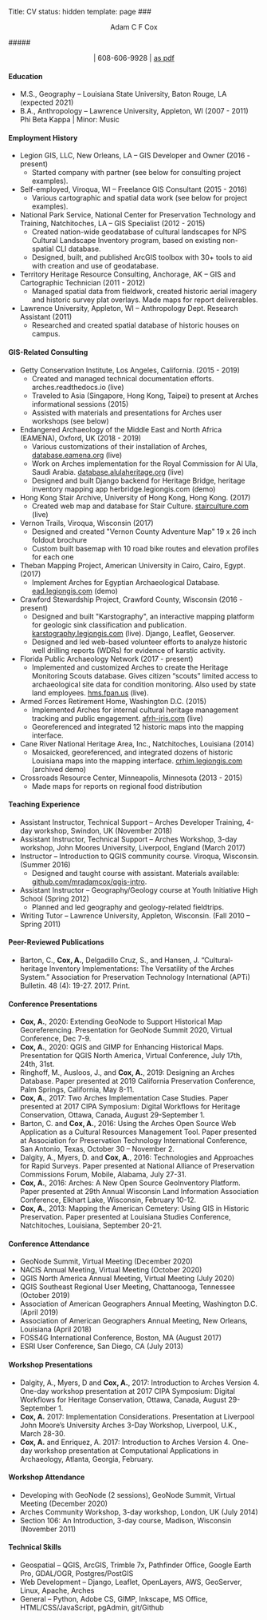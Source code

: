 Title: CV
status: hidden
template: page
###<center>Adam C F Cox</center>

#####<center><a class="email-address-txt"></a> | 608-606-9928 | <a href="/theme/files/AdamCox-CV-Dec2020.pdf">as pdf</a></center>

#### Education

* M.S., Geography – Louisiana State University, Baton Rouge, LA (expected 2021)
* B.A., Anthropology – Lawrence University, Appleton, WI (2007 - 2011)
    Phi Beta Kappa | Minor: Music

#### Employment History

* Legion GIS, LLC, New Orleans, LA – GIS Developer and Owner (2016 - present)
    * Started company with partner (see below for consulting project examples).
* Self-employed, Viroqua, WI – Freelance GIS Consultant (2015 - 2016)
    * Various cartographic and spatial data work (see below for project examples).
* National Park Service, National Center for Preservation Technology and Training, Natchitoches, LA – GIS Specialist (2012 - 2015)
    * Created nation-wide geodatabase of cultural landscapes for NPS Cultural Landscape Inventory program, based on existing non-spatial CLI database.
    * Designed, built, and published ArcGIS toolbox with 30+ tools to aid with creation and use of geodatabase.
* Territory Heritage Resource Consulting, Anchorage, AK – GIS and Cartographic Technician (2011 - 2012)
    * Managed spatial data from fieldwork, created historic aerial imagery and historic survey plat overlays. Made maps for report deliverables.
* Lawrence University, Appleton, WI – Anthropology Dept. Research Assistant (2011)
    * Researched and created spatial database of historic houses on campus.

#### GIS-Related Consulting

* Getty Conservation Institute, Los Angeles, California. (2015 - 2019)
    * Created and managed technical documentation efforts. arches.readthedocs.io (live)
    * Traveled to Asia (Singapore, Hong Kong, Taipei) to present at Arches informational sessions (2015)
    * Assisted with materials and presentations for Arches user workshops (see below)
* Endangered Archaeology of the Middle East and North Africa (EAMENA), Oxford, UK (2018 - 2019)
    * Various customizations of their installation of Arches, [database.eamena.org](http://database.eamena.org) (live)
    * Work on Arches implementation for the Royal Commission for Al Ula, Saudi Arabia. [database.alulaheritage.org](http://database.alulaheritage.org) (live)
    * Designed and built Django backend for Heritage Bridge, heritage inventory mapping app herbridge.legiongis.com (demo)
* Hong Kong Stair Archive, University of Hong Kong, Hong Kong. (2017)
    * Created web map and database for Stair Culture. [stairculture.com](http://stairculture.com) (live)
* Vernon Trails, Viroqua, Wisconsin (2017)
    * Designed and created "Vernon County Adventure Map" 19 x 26 inch foldout brochure
    * Custom built basemap with 10 road bike routes and elevation profiles for each one
* Theban Mapping Project, American University in Cairo, Cairo, Egypt. (2017)
    * Implement Arches for Egyptian Archaeological Database. [ead.legiongis.com](http://ead.legiongis.com) (demo)
* Crawford Stewardship Project, Crawford County, Wisconsin (2016 - present)
    * Designed and built "Karstography", an interactive mapping platform for geologic sink classification and publication. [karstography.legiongis.com](https://karstography.legiongis.com) (live). Django, Leaflet, Geoserver.
    * Designed and led web-based volunteer efforts to analyze historic well drilling reports (WDRs) for evidence of karstic activity.
* Florida Public Archaeology Network (2017 - present)
    * Implemented and customized Arches to create the Heritage Monitoring Scouts database. Gives citizen “scouts” limited access to archaeological site data for condition monitoring. Also used by state land employees. [hms.fpan.us](https://hms.fpan.us) (live).
* Armed Forces Retirement Home, Washington D.C. (2015)
    * Implemented Arches for internal cultural heritage management tracking and public engagement. [afrh-iris.com](https://afrh-iris.com) (live)
    * Georeferenced and integrated 12 historic maps into the mapping interface.
* Cane River National Heritage Area, Inc., Natchitoches, Louisiana (2014)
    * Mosaicked, georeferenced, and integrated dozens of historic Louisiana maps into the mapping interface. [crhim.legiongis.com](http://crhim.legiongis.com) (archived demo)
* Crossroads Resource Center, Minneapolis, Minnesota (2013 - 2015)
    * Made maps for reports on regional food distribution

#### Teaching Experience

* Assistant Instructor, Technical Support – Arches Developer Training, 4-day workshop, Swindon, UK (November 2018)
* Assistant Instructor, Technical Support – Arches Workshop, 3-day workshop, John Moores University, Liverpool, England (March 2017)
* Instructor – Introduction to QGIS community course. Viroqua, Wisconsin. (Summer 2016)
    * Designed and taught course with assistant. Materials available: [github.com/mradamcox/qgis-intro](https://github.com/mradamcox/qgis-intro).
* Assistant Instructor – Geography/Geology course at Youth Initiative High School (Spring 2012)
    * Planned and led geography and geology-related fieldtrips.
* Writing Tutor – Lawrence University, Appleton, Wisconsin. (Fall 2010 – Spring 2011)

#### Peer-Reviewed Publications

* Barton, C., **Cox, A.**, Delgadillo Cruz, S., and Hansen, J. “Cultural-heritage Inventory Implementations: The Versatility of the Arches System.” Association for Preservation Technology International (APTi) Bulletin. 48 (4): 19-27. 2017. Print.

#### Conference Presentations

* **Cox, A.**, 2020: Extending GeoNode to Support Historical Map Georeferencing. Presentation for GeoNode Summit 2020, Virtual Conference, Dec 7-9.
* **Cox, A.**, 2020: QGIS and GIMP for Enhancing Historical Maps. Presentation for QGIS North America, Virtual Conference, July 17th, 24th, 31st.
* Ringhoff, M., Ausloos, J., and **Cox, A.**, 2019: Designing an Arches Database. Paper presented at 2019 California Preservation Conference, Palm Springs, California, May 8-11.
* **Cox, A.**, 2017: Two Arches Implementation Case Studies. Paper presented at 2017 CIPA Symposium: Digital Workflows for Heritage Conservation, Ottawa, Canada, August 29-September 1.
* Barton, C. and **Cox, A.**, 2016: Using the Arches Open Source Web Application as a Cultural Resources Management Tool. Paper presented at Association for Preservation Technology International Conference, San Antonio, Texas, October 30 – November 2.
* Dalgity, A., Myers, D. and **Cox, A.**, 2016: Technologies and Approaches for Rapid Surveys. Paper presented at National Alliance of Preservation Commissions Forum, Mobile, Alabama, July 27-31.
* **Cox, A.**, 2016: Arches: A New Open Source GeoInventory Platform. Paper presented at 29th Annual Wisconsin Land Information Association Conference, Elkhart Lake, Wisconsin, February 10-12.
* **Cox, A.**, 2013: Mapping the American Cemetery: Using GIS in Historic Preservation. Paper presented at Louisiana Studies Conference, Natchitoches, Louisiana, September 20-21.

#### Conference Attendance

* GeoNode Summit, Virtual Meeting (December 2020)
* NACIS Annual Meeting, Virtual Meeting (October 2020)
* QGIS North America Annual Meeting, Virtual Meeting (July 2020)
* QGIS Southeast Regional User Meeting, Chattanooga, Tennessee (October 2019)
* Association of American Geographers Annual Meeting, Washington D.C. (April 2019)
* Association of American Geographers Annual Meeting, New Orleans, Louisiana (April 2018)
* FOSS4G International Conference, Boston, MA (August 2017)
* ESRI User Conference, San Diego, CA (July 2013)

#### Workshop Presentations

* Dalgity, A., Myers, D and **Cox, A.**, 2017: Introduction to Arches Version 4. One-day workshop presentation at 2017 CIPA Symposium: Digital Workflows for Heritage Conservation, Ottawa, Canada, August 29-September 1.
* **Cox, A.** 2017: Implementation Considerations. Presentation at Liverpool John Moore’s University Arches 3-Day Workshop, Liverpool, U.K., March 28-30.
* **Cox, A.** and Enriquez, A. 2017: Introduction to Arches Version 4. One-day workshop presentation at Computational Applications in Archaeology, Atlanta, Georgia, February.

#### Workshop Attendance

* Developing with GeoNode (2 sessions), GeoNode Summit, Virtual Meeting (December 2020)
* Arches Community Workshop, 3-day workshop, London, UK (July 2014)
* Section 106: An Introduction, 3-day course, Madison, Wisconsin (November 2011)

#### Technical Skills

* Geospatial – QGIS, ArcGIS, Trimble 7x, Pathfinder Office, Google Earth Pro, GDAL/OGR, Postgres/PostGIS
* Web Development – Django, Leaflet, OpenLayers, AWS, GeoServer, Linux, Apache, Arches
* General – Python, Adobe CS, GIMP, Inkscape, MS Office, HTML/CSS/JavaScript, pgAdmin, git/Github
